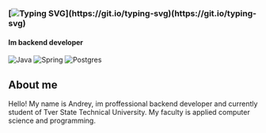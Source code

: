 ### [![Typing SVG](https://readme-typing-svg.demolab.com?font=Fira+Code&size=24&duration=3000&pause=1000&color=F70CE2&center=true&width=435&lines=Hi%2C+im+Andrey!)](https://git.io/typing-svg)(https://git.io/typing-svg)
#### Im backend developer
![Java](https://img.shields.io/badge/java-%23ED8B00.svg?style=for-the-badge&logo=java&logoColor=white)
![Spring](https://img.shields.io/badge/spring-%236DB33F.svg?style=for-the-badge&logo=spring&logoColor=white)
![Postgres](https://img.shields.io/badge/postgres-%23316192.svg?style=for-the-badge&logo=postgresql&logoColor=white)
## About me
Hello! My name is Andrey, im proffessional backend developer and currently student of Tver State Technical University. My faculty is applied computer science and programming.
